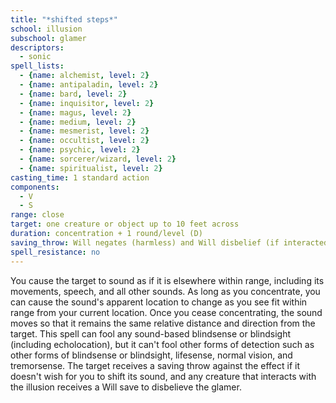 ```yaml
---
title: "*shifted steps*"
school: illusion
subschool: glamer
descriptors:
  - sonic
spell_lists:
  - {name: alchemist, level: 2}
  - {name: antipaladin, level: 2}
  - {name: bard, level: 2}
  - {name: inquisitor, level: 2}
  - {name: magus, level: 2}
  - {name: medium, level: 2}
  - {name: mesmerist, level: 2}
  - {name: occultist, level: 2}
  - {name: psychic, level: 2}
  - {name: sorcerer/wizard, level: 2}
  - {name: spiritualist, level: 2}
casting_time: 1 standard action
components:
  - V
  - S
range: close
target: one creature or object up to 10 feet across
duration: concentration + 1 round/level (D)
saving_throw: Will negates (harmless) and Will disbelief (if interacted with); see text
spell_resistance: no
---
```


You cause the target to sound as if it is elsewhere within range, including its movements, speech, and all other sounds. As long as you concentrate, you can cause the sound's apparent location to change as you see fit within range from your current location. Once you cease concentrating, the sound moves so that it remains the same relative distance and direction from the target. This spell can fool any sound-based blindsense or blindsight (including echolocation), but it can't fool other forms of detection such as other forms of blindsense or blindsight, lifesense, normal vision, and tremorsense. The target receives a saving throw against the effect if it doesn't wish for you to shift its sound, and any creature that interacts with the illusion receives a Will save to disbelieve the glamer.


